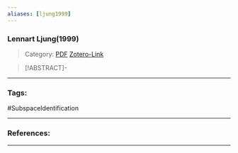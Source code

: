 ```yaml
---
aliases: [ljung1999]
---
```


### Lennart Ljung(1999)

>Category:
>[PDF](ljung1999.pdf)
>[Zotero-Link](zotero://select/items/@ljung1999)

>[!ABSTRACT]-
>

---

### Tags:

#SubspaceIdentification 

---
### References:


---

